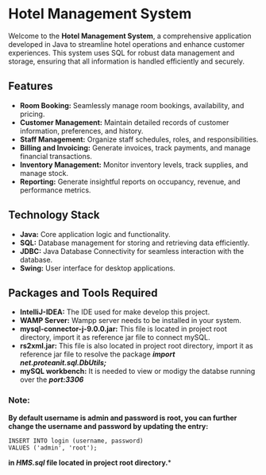 # Hotel Management System

Welcome to the **Hotel Management System**, a comprehensive application developed in Java to streamline hotel operations and enhance customer experiences. This system uses SQL for robust data management and storage, ensuring that all information is handled efficiently and securely.

## Features

- **Room Booking:** Seamlessly manage room bookings, availability, and pricing.
- **Customer Management:** Maintain detailed records of customer information, preferences, and history.
- **Staff Management:** Organize staff schedules, roles, and responsibilities.
- **Billing and Invoicing:** Generate invoices, track payments, and manage financial transactions.
- **Inventory Management:** Monitor inventory levels, track supplies, and manage stock.
- **Reporting:** Generate insightful reports on occupancy, revenue, and performance metrics.

## Technology Stack

- **Java:** Core application logic and functionality.
- **SQL:** Database management for storing and retrieving data efficiently.
- **JDBC:** Java Database Connectivity for seamless interaction with the database.
- **Swing:** User interface for desktop applications.

## Packages and Tools Required

- **IntelliJ-IDEA:** The IDE used for make develop this project.
- **WAMP Server:** Wampp server needs to be installed in your system.
- **mysql-connector-j-9.0.0.jar:** This file is located in project root directory, import it as reference jar file to connect mySQL.
- **rs2xml.jar:** This file is also located in project root directory, import it as reference jar file to resolve the package ***import net.proteanit.sql.DbUtils;***
- **mySQL workbench:** It is needed to view or modigy the databse running over the ***port:3306***

### Note:
**By default username is admin and password is root, you can further change the username and password by updating the entry:**
```shell
INSERT INTO login (username, password)
VALUES ('admin', 'root');
```
**in *HMS.sql* file located in project root directory.***
